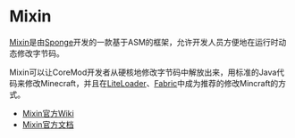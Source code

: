 # Mixin

[Mixin](https://github.com/SpongePowered/Mixin)是由[Sponge](https://www.spongepowered.org/)开发的一款基于ASM的框架，允许开发人员方便地在运行时动态修改字节码。

Mixin可以让CoreMod开发者从硬核地修改字节码中解放出来，用标准的Java代码来修改Minecraft，并且在[LiteLoader](https://www.liteloader.com/)、[Fabric](https://www.fabricmc.net/)中成为推荐的修改Mincraft的方式。

- [Mixin官方Wiki](https://github.com/SpongePowered/Mixin/wiki)
- [Mixin官方文档](http://jenkins.liteloader.com/job/Mixin/javadoc/)